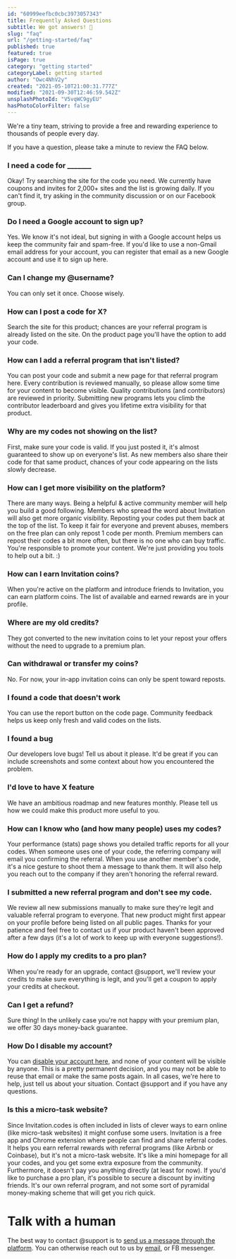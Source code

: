```yaml
---
id: "60999eefbc0cbc3973057343"
title: Frequently Asked Questions
subtitle: We got answers! 💪
slug: "faq"
url: "/getting-started/faq"
published: true
featured: true
isPage: true
category: "getting started"
categoryLabel: getting started
author: "Owc4NhV2y"
created: "2021-05-10T21:00:31.777Z"
modified: "2021-09-30T12:46:59.542Z"
unsplashPhotoId: "V5vqWC9gyEU"
hasPhotoColorFilter: false
---
```

We're a tiny team, striving to provide a free and rewarding experience to thousands of people every day.

If you have a question, please take a minute to review the FAQ below.

### **I need a code for _______**

Okay! Try searching the site for the code you need. We currently have coupons and invites for 2,000+ sites and the list is growing daily. If you can't find it, try asking in the community discussion or on our Facebook group.

### **Do I need a Google account to sign up?**

Yes. We know it's not ideal, but signing in with a Google account helps us keep the community fair and spam-free. If you'd like to use a non-Gmail email address for your account, you can register that email as a new Google account and use it to sign up here.

### **Can I change my @username?**

You can only set it once. Choose wisely.

### **How can I post a code for X?**

Search the site for this product; chances are your referral program is already listed on the site. On the product page you'll have the option to add your code.

### **How can I add a referral program that isn't listed?**

You can post your code and submit a new page for that referral program here. Every contribution is reviewed manually, so please allow some time for your content to become visible. Quality contributions (and contributors) are reviewed in priority. Submitting new programs lets you climb the contributor leaderboard and gives you lifetime extra visibility for that product.

### **Why are my codes not showing on the list?**

First, make sure your code is valid. If you just posted it, it's almost guaranteed to show up on everyone's list. As new members also share their code for that same product, chances of your code appearing on the lists slowly decrease.

### **How can I get more visibility on the platform?**

There are many ways. Being a helpful & active community member will help you build a good following. Members who spread the word about Invitation will also get more organic visibility. Reposting your codes put them back at the top of the list. To keep it fair for everyone and prevent abuses, members on the free plan can only repost 1 code per month. Premium members can repost their codes a bit more often, but there is no one who can buy traffic. You're responsible to promote your content. We're just providing you tools to help out a bit. :)

### **How can I earn Invitation coins?**

When you're active on the platform and introduce friends to Invitation, you can earn platform coins. The list of available and earned rewards are in your profile.

### **Where are my old credits?**

They got converted to the new invitation coins to let your repost your offers without the need to upgrade to a premium plan.

### **Can withdrawal or transfer my coins?**

No. For now, your in-app invitation coins can only be spent toward reposts.

### **I found a code that doesn't work**

You can use the report button on the code page. Community feedback helps us keep only fresh and valid codes on the lists.

### **I found a bug**

Our developers love bugs! Tell us about it please. It'd be great if you can include screenshots and some context about how you encountered the problem.

### **I'd love to have X feature**

We have an ambitious roadmap and new features monthly. Please tell us how we could make this product more useful to you.

### **How can I know who (and how many people) uses my codes?**

Your performance (stats) page shows you detailed traffic reports for all your codes. When someone uses one of your code, the referring company will email you confirming the referral. When you use another member's code, it's a nice gesture to shoot them a message to thank them. It will also help you reach out to the company if they aren't honoring the referral reward.

### **I submitted a new referral program and don't see my code.**

We review all new submissions manually to make sure they're legit and valuable referral program to everyone. That new product might first appear on your profile before being listed on all public pages. Thanks for your patience and feel free to contact us if your product haven't been approved after a few days (it's a lot of work to keep up with everyone suggestions!).

### **How do I apply my credits to a pro plan?**

When you're ready for an upgrade, contact @support, we'll review your credits to make sure everything is legit, and you'll get a coupon to apply your credits at checkout.

### **Can I get a refund?**

Sure thing! In the unlikely case you're not happy with your premium plan, we offer 30 days money-back guarantee.

### **How Do I disable my account?**

You can&nbsp;[disable your account here](/profile/deletemyaccount), and none of your content will be visible by anyone. This is a pretty permanent decision, and you may not be able to reuse that email or make the same posts again. In all cases, we're here to help, just tell us about your situation. Contact @support and if you have any questions.

### **Is this a micro-task website?**

Since Invitation.codes is often included in lists of clever ways to earn online (like micro-task websites) it might confuse some users. Invitation is a free app and Chrome extension where people can find and share referral codes. It helps you earn referral rewards with referral programs (like Airbnb or Coinbase), but it's not a micro-task website. It's like a mini homepage for all your codes, and you get some extra exposure from the community. Furthermore, it doesn't pay you anything directly (at least for now). If you'd like to purchase a pro plan, it's possible to secure a discount by inviting friends. It's our own referral program, and not some sort of pyramidal money-making scheme that will get you rich quick.

# Talk with a human

The best way to contact @support is to&nbsp;[send us a message through the platform](/messages/@support). You can otherwise reach out to us by&nbsp;[email](mailto:yourfriends@invitation.codes), or FB messenger.